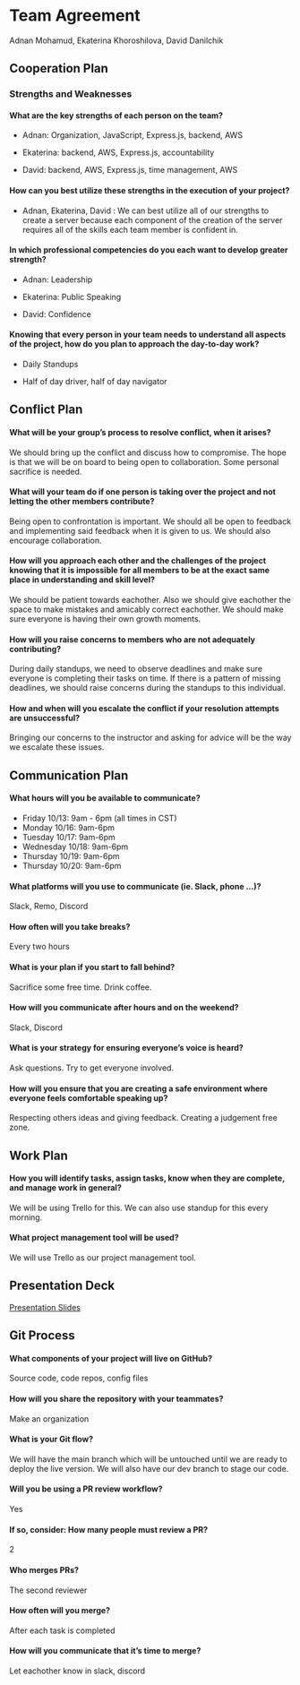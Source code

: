 # Team Agreement

Adnan Mohamud, Ekaterina Khoroshilova, David Danilchik

## Cooperation Plan

### Strengths and Weaknesses

#### What are the key strengths of each person on the team?

* Adnan: Organization, JavaScript, Express.js, backend, AWS

* Ekaterina: backend, AWS, Express.js, accountability

* David: backend, AWS, Express.js, time management, AWS

#### How can you best utilize these strengths in the execution of your project?

* Adnan, Ekaterina, David : We can best utilize all of our strengths to create
a server because each component of the creation of the server requires all of the skills each team member is confident in.

#### In which professional competencies do you each want to develop greater strength?

* Adnan: Leadership

* Ekaterina: Public Speaking

* David: Confidence

#### Knowing that every person in your team needs to understand all aspects of the project, how do you plan to approach the day-to-day work?

* Daily Standups

* Half of day driver, half of day navigator

## Conflict Plan

#### What will be your group’s process to resolve conflict, when it arises?

We should bring up the conflict and discuss how to compromise. The hope is that we will be on board to being open to collaboration. Some personal sacrifice is needed.

#### What will your team do if one person is taking over the project and not letting the other members contribute?

Being open to confrontation is important. We should all be open to feedback and implementing said feedback when it is given to us. We should also encourage collaboration.

#### How will you approach each other and the challenges of the project knowing that it is impossible for all members to be at the exact same place in understanding and skill level?

We should be patient towards eachother. Also we should give eachother the space to make mistakes and amicably correct eachother. We should make sure everyone is having their own growth moments.

#### How will you raise concerns to members who are not adequately contributing?

During daily standups, we need to observe deadlines and make sure everyone is completing their tasks on time. If there is a pattern of missing deadlines, we should raise concerns during the standups to this individual.

#### How and when will you escalate the conflict if your resolution attempts are unsuccessful?

Bringing our concerns to the instructor and asking for advice will be the way we escalate these issues.

## Communication Plan

#### What hours will you be available to communicate?

* Friday 10/13: 9am - 6pm (all times in CST)
* Monday 10/16: 9am-6pm
* Tuesday 10/17: 9am-6pm
* Wednesday 10/18: 9am-6pm
* Thursday 10/19: 9am-6pm
* Thursday 10/20: 9am-6pm

#### What platforms will you use to communicate (ie. Slack, phone …)?

Slack, Remo, Discord

#### How often will you take breaks?

Every two hours

#### What is your plan if you start to fall behind?

Sacrifice some free time. Drink coffee.

#### How will you communicate after hours and on the weekend?

Slack, Discord

#### What is your strategy for ensuring everyone’s voice is heard?

Ask questions. Try to get everyone involved.

#### How will you ensure that you are creating a safe environment where everyone feels comfortable speaking up?

Respecting others ideas and giving feedback. Creating a judgement free zone.

## Work Plan

#### How you will identify tasks, assign tasks, know when they are complete, and manage work in general?

We will be using Trello for this. We can also use standup for this every morning.

#### What project management tool will be used?

We will use Trello as our project management tool.

## Presentation Deck

[Presentation Slides](https://docs.google.com/presentation/d/1S_aI9f9kGVsKxd5k2GAONY4qsSAml059ieH-N7kG-wk/edit?usp=sharing)

## Git Process

#### What components of your project will live on GitHub?

Source code, code repos, config files

#### How will you share the repository with your teammates?

Make an organization

#### What is your Git flow?

We will have the main branch which will be untouched until we are ready to deploy the live version. We will also have our dev branch to stage our code.

#### Will you be using a PR review workflow?

Yes

#### If so, consider: How many people must review a PR?

2

#### Who merges PRs?

The second reviewer

#### How often will you merge?

After each task is completed

#### How will you communicate that it’s time to merge?

Let eachother know in slack, discord
